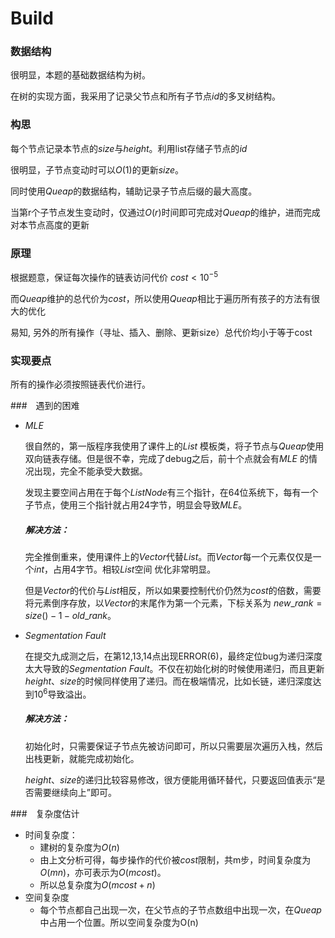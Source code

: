 # Build

### 数据结构

很明显，本题的基础数据结构为树。

在树的实现方面，我采用了记录父节点和所有子节点$id$的多叉树结构。

### 构思

每个节点记录本节点的$size$与$height$。利用list存储子节点的$id$

很明显，子节点变动时可以$O(1)$的更新$size$。

同时使用$Queap$的数据结构，辅助记录子节点后缀的最大高度。

当第r个子节点发生变动时，仅通过$O(r)$时间即可完成对$Queap$的维护，进而完成对本节点高度的更新

### 原理

根据题意，保证每次操作的链表访问代价 $cost<10^{-5}$ 

而$Queap$维护的总代价为$cost$，所以使用$Queap$相比于遍历所有孩子的方法有很大的优化

易知, 另外的所有操作（寻址、插入、删除、更新size）总代价均小于等于cost

### 实现要点

所有的操作必须按照链表代价进行。

###　遇到的困难

- $MLE$

  很自然的，第一版程序我使用了课件上的$List$ 模板类，将子节点与$Queap$使用双向链表存储。但是很不幸，完成了debug之后，前十个点就会有$MLE$ 的情况出现，完全不能承受大数据。

  发现主要空间占用在于每个$ListNode$有三个指针，在64位系统下，每有一个子节点，使用三个指针就占用24字节，明显会导致$MLE$。

  ##### 解决方法：

  完全推倒重来，使用课件上的$Vector$代替$List$。而$Vector$每一个元素仅仅是一个$int$，占用4字节。相较$List$空间 优化非常明显。
  
  但是$Vector$的代价与$List$相反，所以如果要控制代价仍然为$cost$的倍数，需要将元素倒序存放，以$Vector$的末尾作为第一个元素，下标关系为 $new\_rank = size()-1-old\_rank$。

- $Segmentation\ Fault$

  在提交九成测之后，在第12,13,14点出现ERROR(6)，最终定位bug为递归深度太大导致的$Segmentation\ Fault$。不仅在初始化树的时候使用递归，而且更新$height$、$size$的时候同样使用了递归。而在极端情况，比如长链，递归深度达到$10^{6}$导致溢出。

  ##### 解决方法：

  初始化时，只需要保证子节点先被访问即可，所以只需要层次遍历入栈，然后出栈更新，就能完成初始化。

  $height$、$size$的递归比较容易修改，很方便能用循环替代，只要返回值表示“是否需要继续向上”即可。

###　复杂度估计

- 时间复杂度：
  - 建树的复杂度为$O(n)$
  - 由上文分析可得，每步操作的代价被$cost$限制，共m步，时间复杂度为$O(mn)$，亦可表示为$O(mcost)$。
  - 所以总复杂度为$O(mcost+n)$
- 空间复杂度
  - 每个节点都自己出现一次，在父节点的子节点数组中出现一次，在$Queap$ 中占用一个位置。所以空间复杂度为O(n)

